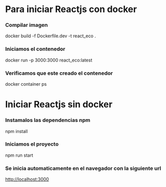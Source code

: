 # Para iniciar Reactjs con docker

### Compilar imagen
docker build -f Dockerfile.dev -t react_eco .

### Iniciamos el contenedor
docker run -p 3000:3000 react_eco:latest

### Verificamos que este creado el contenedor
docker container ps

# Iniciar Reactjs sin docker

### Instamalos las dependencias npm
npm install

### Iniciamos el proyecto
npm run start

### Se inicia automaticamente en el navegador con la siguiente url
[http://localhost:3000](http://localhost:3000)
